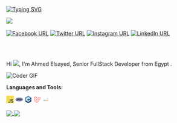 [![Typing SVG](https://readme-typing-svg.herokuapp.com?color=%23F74A46&lines=Hi+there+%F0%9F%91%8B%2C+I+am+Ahmed+Elsayed;Welcome+to+My+Profile!;Over+7+years+of+programming+experience;Always+learning+new+things+;Laravel+Flutter+Qt+Cpp+And+More)](https://git.io/typing-svg)


![](https://komarev.com/ghpvc/?username=MrAhmedSayedAli)

[![Facebook URL](https://img.shields.io/static/v1?color=brightgreen&label=Facebook&logo=Facebook&logoColor=white&style=for-the-badge&message=Connect)](https://www.facebook.com/MrAhmedSayedAli)
[![Twitter URL](https://img.shields.io/static/v1?color=brightgreen&label=Twitter%20&logo=twitter&logoColor=white&style=for-the-badge&message=Follow)](https://twitter.com/MrAhmedSayedAli)
[![Instagram URL](https://img.shields.io/static/v1?color=brightgreen&label=Instagram&logo=Instagram&logoColor=white&style=for-the-badge&message=follow)](https://www.instagram.com/MrAhmedSayedAli)
[![LinkedIn URL](https://img.shields.io/static/v1?color=brightgreen&label=linkedin&logo=linkedin&logoColor=white&style=for-the-badge&message=Connect)](https://www.linkedin.com/in/MrAhmedSayedAli)

<br />
<br />

Hi <img src="https://user-images.githubusercontent.com/42378118/110234147-e3259600-7f4e-11eb-95be-0c4047144dea.gif" width="30">, I'm Ahmed Elsayed, Senior FullStack Developer from Egypt .

<img src="https://media.giphy.com/media/SWoSkN6DxTszqIKEqv/giphy.gif" alt="Coder GIF" width="500">


**Languages and Tools:**  

<code><img height="20" src="https://raw.githubusercontent.com/github/explore/80688e429a7d4ef2fca1e82350fe8e3517d3494d/topics/javascript/javascript.png"></code>
<code><img height="20" src="https://raw.githubusercontent.com/github/explore/80688e429a7d4ef2fca1e82350fe8e3517d3494d/topics/php/php.png"></code>
<code><img height="20" src="https://raw.githubusercontent.com/github/explore/80688e429a7d4ef2fca1e82350fe8e3517d3494d/topics/cpp/cpp.png"></code>
<code><img height="20" src="https://raw.githubusercontent.com/github/explore/5c058a388828bb5fde0bcafd4bc867b5bb3f26f3/topics/laravel/laravel.png"></code>
<code><img height="20" src="https://raw.githubusercontent.com/github/explore/80688e429a7d4ef2fca1e82350fe8e3517d3494d/topics/mysql/mysql.png"></code>  

<a href="https://github.com/MrAhmedSayedAli/">
  <img align="center" src="https://github-readme-stats.vercel.app/api?username=MrAhmedSayedAli&count_private=true&show_icons=true&theme=vue&hide_border=true" />
</a> 
<a href="https://github.com/MrAhmedSayedAli/">
  <img align="center" src="https://github-readme-stats.vercel.app/api/top-langs/?username=MrAhmedSayedAli&layout=compact&theme=vue&hide_border=true" />
</a>

